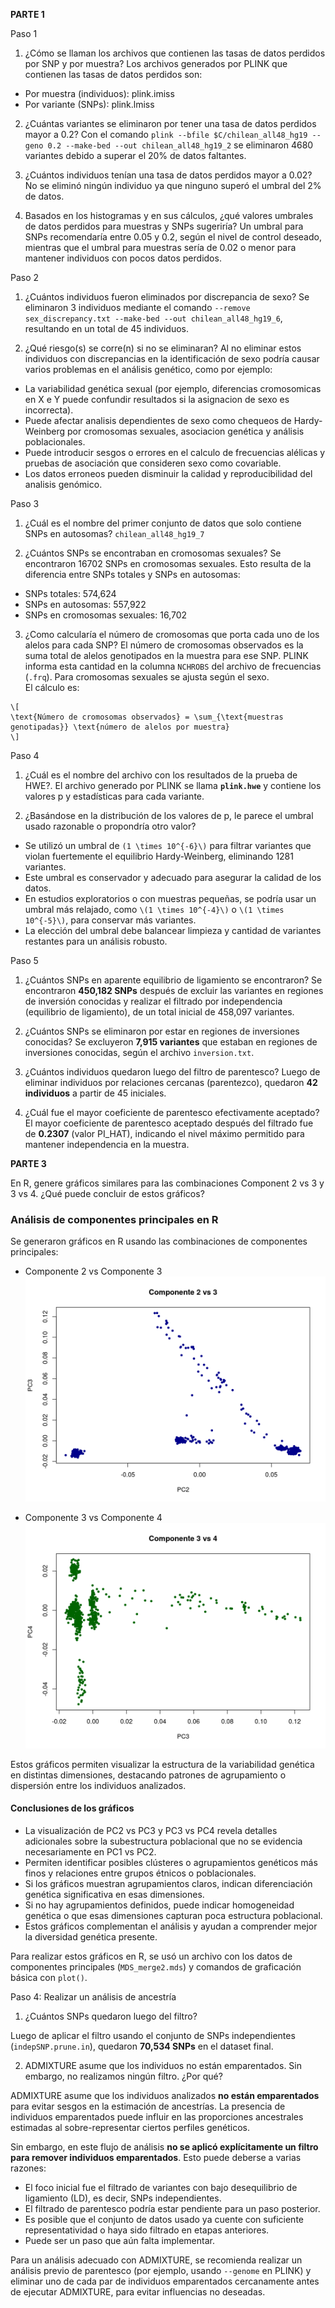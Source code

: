 **PARTE 1**

Paso 1

1. ¿Cómo se llaman los archivos que contienen las tasas de datos perdidos por SNP y por muestra?
Los archivos generados por PLINK que contienen las tasas de datos perdidos son:
- Por muestra (individuos): plink.imiss
- Por variante (SNPs): plink.lmiss

2. ¿Cuántas variantes se eliminaron por tener una tasa de datos perdidos mayor a 0.2?
Con el comando `plink --bfile $C/chilean_all48_hg19 --geno 0.2 --make-bed --out chilean_all48_hg19_2` se eliminaron 4680 variantes debido a superar el 20% de datos faltantes.

3. ¿Cuántos individuos tenían una tasa de datos perdidos mayor a 0.02?
No se eliminó ningún individuo ya que ninguno superó el umbral del 2% de datos.

4. Basados en los histogramas y en sus cálculos, ¿qué valores umbrales de datos perdidos para muestras y SNPs sugeriría?
Un umbral para SNPs recomendaría entre 0.05 y 0.2, según el nivel de control deseado, mientras que el umbral para muestras sería de 0.02 o menor para mantener individuos con pocos datos perdidos.

Paso 2

1. ¿Cuántos individuos fueron eliminados por discrepancia de sexo?
Se eliminaron 3 individuos mediante el comando `--remove sex_discrepancy.txt --make-bed --out chilean_all48_hg19_6`, resultando en un total de 45 individuos.

2. ¿Qué riesgo(s) se corre(n) si no se eliminaran? 
Al no eliminar estos individuos con discrepancias en la identificación de sexo podría causar varios problemas en el análisis genético, como por ejemplo:
- La variabilidad genética sexual (por ejemplo, diferencias cromosomicas en X e Y puede confundir resultados si la asignacion de sexo es incorrecta).
- Puede afectar analisis dependientes de sexo como chequeos de Hardy-Weinberg por cromosomas sexuales, asociacion genética y análisis poblacionales.
- Puede introducir sesgos o errores en el calculo de frecuencias alélicas y pruebas de asociación que consideren sexo como covariable. 
- Los datos erroneos pueden disminuir la calidad y reproducibilidad del analisis genómico.

Paso 3

1. ¿Cuál es el nombre del primer conjunto de datos que solo contiene SNPs en autosomas?
`chilean_all48_hg19_7`

2. ¿Cuántos SNPs se encontraban en cromosomas sexuales?
Se encontraron 16702 SNPs en cromosomas sexuales. Esto resulta de la diferencia entre SNPs totales y SNPs en autosomas:
- SNPs totales: 574,624  
- SNPs en autosomas: 557,922  
- SNPs en cromosomas sexuales: 16,702

3. ¿Como calcularía el número de cromosomas que porta cada uno de los alelos para cada SNP?
El número de cromosomas observados es la suma total de alelos genotipados en la muestra para ese SNP. PLINK informa esta cantidad en la columna `NCHROBS` del archivo de frecuencias (`.frq`). Para cromosomas sexuales se ajusta según el sexo.  
El cálculo es:

```
\[
\text{Número de cromosomas observados} = \sum_{\text{muestras genotipadas}} \text{número de alelos por muestra}
\]
```

Paso 4

1. ¿Cuál es el nombre del archivo con los resultados de la prueba de HWE?.
El archivo generado por PLINK se llama **`plink.hwe`** y contiene los valores p y estadísticas para cada variante.

2. ¿Basándose en la distribución de los valores de p, le parece el umbral usado razonable o propondría otro valor?
- Se utilizó un umbral de `(1 \times 10^{-6}\)` para filtrar variantes que violan fuertemente el equilibrio Hardy-Weinberg, eliminando 1281 variantes.
- Este umbral es conservador y adecuado para asegurar la calidad de los datos.
- En estudios exploratorios o con muestras pequeñas, se podría usar un umbral más relajado, como `\(1 \times 10^{-4}\)` o `\(1 \times 10^{-5}\)`, para conservar más variantes.
- La elección del umbral debe balancear limpieza y cantidad de variantes restantes para un análisis robusto.

Paso 5

1. ¿Cuántos SNPs en aparente equilibrio de ligamiento se encontraron?
Se encontraron **450,182 SNPs** después de excluir las variantes en regiones de inversión conocidas y realizar el filtrado por independencia (equilibrio de ligamiento), de un total inicial de 458,097 variantes.

2. ¿Cuántos SNPs se eliminaron por estar en regiones de inversiones conocidas?
Se excluyeron **7,915 variantes** que estaban en regiones de inversiones conocidas, según el archivo `inversion.txt`.

3. ¿Cuántos individuos quedaron luego del filtro de parentesco?
 Luego de eliminar individuos por relaciones cercanas (parentezco), quedaron **42 individuos** a partir de 45 iniciales.

4. ¿Cuál fue el mayor coeficiente de parentesco efectivamente aceptado?
El mayor coeficiente de parentesco aceptado después del filtrado fue de **0.2307** (valor PI_HAT), indicando el nivel máximo permitido para mantener independencia en la muestra.

**PARTE 3**

En R, genere gráficos similares para las combinaciones Component 2 vs 3 y 3 vs 4. ¿Qué puede concluir de estos gráficos?

### Análisis de componentes principales en R

Se generaron gráficos en R usando las combinaciones de componentes principales:

- Componente 2 vs Componente 3
![PC2 vs PC3](imagenes/PC2_vs_PC3.png)

- Componente 3 vs Componente 4
![PC3 vs PC4](imagenes/PC3_vs_PC4.png)

Estos gráficos permiten visualizar la estructura de la variabilidad genética en distintas dimensiones, destacando patrones de agrupamiento o dispersión entre los individuos analizados.

#### Conclusiones de los gráficos

- La visualización de PC2 vs PC3 y PC3 vs PC4 revela detalles adicionales sobre la subestructura poblacional que no se evidencia necesariamente en PC1 vs PC2.
- Permiten identificar posibles clústeres o agrupamientos genéticos más finos y relaciones entre grupos étnicos o poblacionales.
- Si los gráficos muestran agrupamientos claros, indican diferenciación genética significativa en esas dimensiones.
- Si no hay agrupamientos definidos, puede indicar homogeneidad genética o que esas dimensiones capturan poca estructura poblacional.
- Estos gráficos complementan el análisis y ayudan a comprender mejor la diversidad genética presente.

Para realizar estos gráficos en R, se usó un archivo con los datos de componentes principales (`MDS_merge2.mds`) y comandos de graficación básica con `plot()`.

Paso 4: Realizar un análisis de ancestría

1. ¿Cuántos SNPs quedaron luego del filtro?

Luego de aplicar el filtro usando el conjunto de SNPs independientes (`indepSNP.prune.in`), quedaron **70,534 SNPs** en el dataset final.

2. ADMIXTURE asume que los individuos no están emparentados. Sin embargo, no realizamos ningún filtro. ¿Por qué?

ADMIXTURE asume que los individuos analizados **no están emparentados** para evitar sesgos en la estimación de ancestrías. La presencia de individuos emparentados puede influir en las proporciones ancestrales estimadas al sobre-representar ciertos perfiles genéticos.

Sin embargo, en este flujo de análisis **no se aplicó explícitamente un filtro para remover individuos emparentados**. Esto puede deberse a varias razones:

- El foco inicial fue el filtrado de variantes con bajo desequilibrio de ligamiento (LD), es decir, SNPs independientes.
- El filtrado de parentesco podría estar pendiente para un paso posterior.
- Es posible que el conjunto de datos usado ya cuente con suficiente representatividad o haya sido filtrado en etapas anteriores.
- Puede ser un paso que aún falta implementar.

Para un análisis adecuado con ADMIXTURE, se recomienda realizar un análisis previo de parentesco (por ejemplo, usando `--genome` en PLINK) y eliminar uno de cada par de individuos emparentados cercanamente antes de ejecutar ADMIXTURE, para evitar influencias no deseadas.

